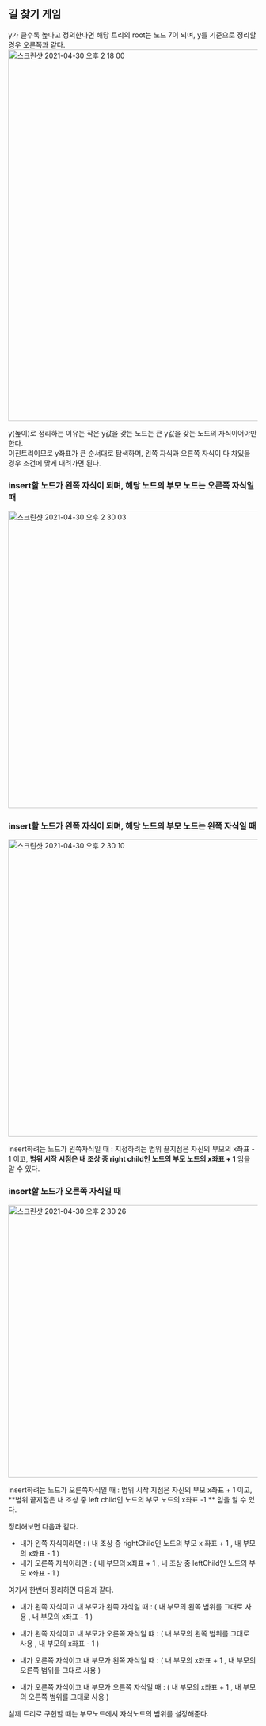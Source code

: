 <h2>길 찾기 게임</h2>

y가 클수록 높다고 정의한다면 해당 트리의 root는 노드 7이 되며, y를 기준으로 정리할 경우 오른쪽과 같다.<br>
<img width="750" alt="스크린샷 2021-04-30 오후 2 18 00" src="https://user-images.githubusercontent.com/54436228/116651784-e2ddd000-a9be-11eb-8173-329a255e0372.png">

y(높이)로 정리하는 이유는 작은 y값을 갖는 노드는 큰 y값을 갖는 노드의 자식이어야만 한다.<br>
이진트리이므로 y좌표가 큰 순서대로 탐색하며, 왼쪽 자식과 오른쪽 자식이 다 차있을 경우 조건에 맞게 내려가면 된다.<br>


<h3>insert할 노드가 왼쪽 자식이 되며, 해당 노드의 부모 노드는 오른쪽 자식일 때</h3>

<img width="600" alt="스크린샷 2021-04-30 오후 2 30 03" src="https://user-images.githubusercontent.com/54436228/116653477-40275080-a9c2-11eb-8658-7e7b1f87ad6f.png">


<h3>insert할 노드가 왼쪽 자식이 되며, 해당 노드의 부모 노드는 왼쪽 자식일 때</h3>

<img width="600" alt="스크린샷 2021-04-30 오후 2 30 10" src="https://user-images.githubusercontent.com/54436228/116653475-3ef62380-a9c2-11eb-9a84-061c1bfd0280.png">

insert하려는 노드가 왼쪽자식일 때 : 지정하려는 범위 끝지점은 자신의 부모의 x좌표 - 1 이고, **범위 시작 시점은 내 조상 중 right child인 노드의 부모 노드의 x좌표 + 1** 임을 알 수 있다.<br>

<h3>insert할 노드가 오른쪽 자식일 때</h3>

<img width="550" alt="스크린샷 2021-04-30 오후 2 30 26" src="https://user-images.githubusercontent.com/54436228/116653449-2c7bea00-a9c2-11eb-9a1f-6612be29e278.png">

insert하려는 노드가 오른쪽자식일 때 : 범위 시작 지점은 자신의 부모 x좌표 + 1 이고, **범위 끝지점은 내 조상 중 left child인 노드의 부모 노드의 x좌표 -1 ** 임을 알 수 있다.<br> 

정리해보면 다음과 같다.<br>

- 내가 왼쪽 자식이라면 : ( 내 조상 중 rightChild인 노드의 부모 x 좌표 + 1 , 내 부모의 x좌표 - 1 )
- 내가 오른쪽 자식이라면  : ( 내 부모의 x좌표 + 1 , 내 조상 중 leftChild인 노드의 부모 x좌표 - 1 )


여기서 한번더 정리하면 다음과 같다.<br>

- 내가 왼쪽 자식이고 내 부모가  왼쪽 자식일 때 : ( 내 부모의 왼쪽 범위를 그대로 사용 , 내 부모의 x좌표 - 1 )
- 내가 왼쪽 자식이고 내 부모가 오른쪽 자식일 떄 : ( 내 부모의 왼쪽 범위를 그대로 사용 , 내 부모의 x좌표 - 1 )

- 내가 오른쪽 자식이고 내 부모가  왼쪽 자식일 때 : ( 내 부모의 x좌표 + 1 , 내 부모의 오른쪽 범위를 그대로 사용 )
- 내가 오른쪽 자식이고 내 부모가 오른쪽 자식일 때 : ( 내 부모의 x좌표 + 1 , 내 부모의 오른쪽 범위를 그대로 사용 )

실제 트리로 구현할 때는 부모노드에서 자식노드의 범위를 설정해준다.<br>

